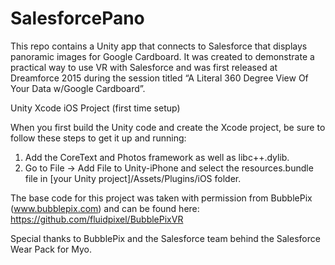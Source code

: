 # SalesforcePano

This repo contains a Unity app that connects to Salesforce that displays panoramic images for Google Cardboard. It was created to demonstrate a practical way to use VR with Salesforce and was first released at Dreamforce 2015 during the session titled “A Literal 360 Degree View Of Your Data w/Google Cardboard”.

Unity Xcode iOS Project (first time setup)

When you first build the Unity code and create the Xcode project, be sure to follow these steps to get it up and running:

1. Add the CoreText and Photos framework as well as libc++.dylib.
2. Go to File -> Add File to Unity-iPhone and select the resources.bundle file in [your Unity project]/Assets/Plugins/iOS folder.

The base code for this project was taken with permission from BubblePix (www.bubblepix.com) and can be found here: https://github.com/fluidpixel/BubblePixVR

Special thanks to BubblePix and the Salesforce team behind the Salesforce Wear Pack for Myo.